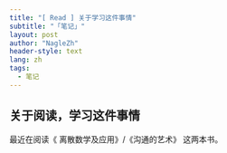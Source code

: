 ```yaml
---
title: "[ Read ] 关于学习这件事情"
subtitle: "「笔记」"
layout: post
author: "NagleZh"
header-style: text
lang: zh
tags:
  - 笔记
---
```


## 关于阅读，学习这件事情

最近在阅读《 离散数学及应用》/《沟通的艺术》 这两本书。  
